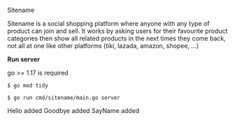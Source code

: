 Sitename

Sitename is a social shopping platform where anyone with any type of product can join and sell.
It works by asking users for their favourite product categories then show all related products in the next times they come back, 
not all at one like other platforms (tiki, lazada, amazon, shopee, ...)


**Run server**

go >= 1.17 is required

`$ go mod tidy`

`$ go run cmd/sitename/main.go server`

Hello added
Goodbye added
SayName added